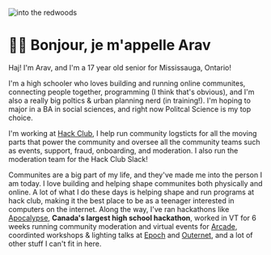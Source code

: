 ![into the redwoods](https://cloud-252jvz0gp-hack-club-bot.vercel.app/0download__7_.png)

# 🌈🦖 Bonjour, je m'appelle Arav
Haj! I'm Arav, and I'm a 17 year old senior for Mississauga, Ontario!

I'm a high schooler who loves building and running online communites, connecting people together, programming (I think that's obvious), and I'm also a really big poltics & urban planning nerd (in training!). I'm hoping to major in a BA in social sciences, and right now Politcal Science is my top choice.

I'm working at [Hack Club](https://hackclub.com), I help run community logsticts for all the moving parts that power the community and oversee all the community teams such as events, support, fraud, onboarding, and moderation. I also run the moderation team for the Hack Club Slack! 


Communites are a big part of my life, and they've made me into the person I am today. I love building and helping shape communites both physically and online. A lot of what I do these days is helping shape and run programs at hack club, making it the best place to be as a teenager interested in computers on the internet. Along the way, I've ran hackathons like [Apocalypse](https://www.youtube.com/watch?v=QvCoISXfcE8), **Canada's largest high school hackathon**, worked in VT for 6 weeks running community moderation and virtual events for [Arcade](https://https://hackclub.com/arcade), coordinted workshops & lighting talks at [Epoch](https://epoch.hackclub.com) and [Outernet](Https://outernet.hackclub.com), and a lot of other stuff I can't fit in here.





